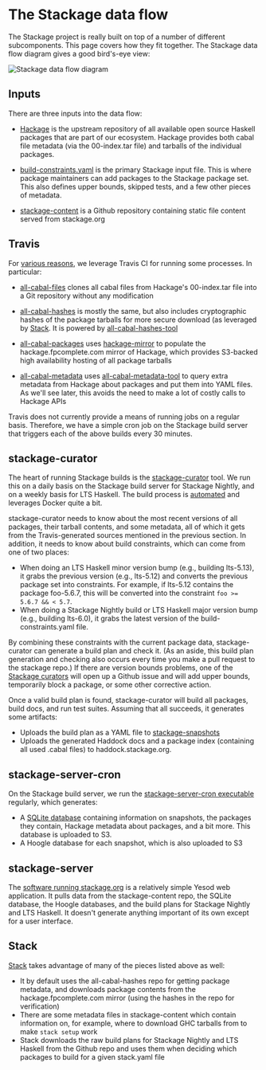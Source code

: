 # The Stackage data flow

The Stackage project is really built on top of a number of different
subcomponents. This page covers how they fit together. The Stackage data flow
diagram gives a good bird's-eye view:

![Stackage data flow diagram](https://cloud.githubusercontent.com/assets/49415/14490986/cad5274e-017e-11e6-85cc-a4d815175c61.png)

## Inputs

There are three inputs into the data flow:

* [Hackage](http://hackage.haskell.org/) is the upstream repository of all
  available open source Haskell packages that are part of our ecosystem.
  Hackage provides both cabal file metadata (via the 00-index.tar file) and
  tarballs of the individual packages.

* [build-constraints.yaml](https://github.com/commercialhaskell/stackage/blob/master/build-constraints.yaml)
  is the primary Stackage input file. This is where package maintainers can add
  packages to the Stackage package set. This also defines upper bounds, skipped
  tests, and a few other pieces of metadata.

* [stackage-content](https://github.com/commercialhaskell/stackage-content) is a Github
  repository containing static file content served from stackage.org

## Travis

For [various
reasons](https://tech.fpcomplete.com/blog/2015/05/distributing-packages-without-sysadmin),
we leverage Travis CI for running some processes. In particular:

* [all-cabal-files](https://github.com/commercialhaskell/all-cabal-files/blob/hackage/.travis.yml)
  clones all cabal files from Hackage's 00-index.tar file into a Git repository
  without any modification

* [all-cabal-hashes](https://github.com/commercialhaskell/all-cabal-hashes/blob/hackage/.travis.yml)
  is mostly the same, but also includes cryptographic hashes of the package
  tarballs for more secure download (as leveraged by
  [Stack](http://haskellstack.com). It is powered by [all-cabal-hashes-tool](https://github.com/commercialhaskell/all-cabal-hashes-tool)

* [all-cabal-packages](https://github.com/commercialhaskell/all-cabal-packages)
  uses [hackage-mirror](http://github.com/fpco/hackage-mirror) to populate the
  hackage.fpcomplete.com mirror of Hackage, which provides S3-backed high
  availability hosting of all package tarballs

* [all-cabal-metadata](https://github.com/commercialhaskell/all-cabal-metadata)
  uses
  [all-cabal-metadata-tool](https://github.com/commercialhaskell/all-cabal-metadata-tool)
  to query extra metadata from Hackage about packages and put them into YAML
  files. As we'll see later, this avoids the need to make a lot of costly calls
  to Hackage APIs

Travis does not currently provide a means of running jobs on a regular basis.
Therefore, we have a simple cron job on the Stackage build server that triggers
each of the above builds every 30 minutes.

## stackage-curator

The heart of running Stackage builds is the
[stackage-curator](https://github.com/commercialhaskell/curator) tool. We run this
on a daily basis on the Stackage build server for Stackage Nightly, and on a
weekly basis for LTS Haskell. The build process is
[automated](https://github.com/commercialhaskell/stackage/blob/master/automated/build.sh) and
leverages Docker quite a bit.

stackage-curator needs to know about the most recent versions of all packages,
their tarball contents, and some metadata, all of which it gets from the
Travis-generated sources mentioned in the previous section. In addition, it
needs to know about build constraints, which can come from one of two places:

* When doing an LTS Haskell minor version bump (e.g., building lts-5.13), it
  grabs the previous version (e.g., lts-5.12) and converts the previous package
  set into constraints. For example, if lts-5.12 contains the package foo-5.6.7,
  this will be converted into the constraint `foo >= 5.6.7 && < 5.7`.
* When doing a Stackage Nightly build or LTS Haskell major version bump (e.g.,
  building lts-6.0), it grabs the latest version of the build-constraints.yaml
  file.

By combining these constraints with the current package data, stackage-curator
can generate a build plan and check it. (As an aside, this build plan
generation and checking also occurs every time you make a pull request to the
stackage repo.) If there are version bounds problems, one of the [Stackage
curators](https://github.com/commercialhaskell/stackage/blob/master/CURATORS.md) will open
up a Github issue and will add upper bounds, temporarily block a package, or
some other corrective action.

Once a valid build plan is found, stackage-curator will build all packages,
build docs, and run test suites. Assuming that all succeeds, it generates some
artifacts:

* Uploads the build plan as a YAML file to
  [stackage-snapshots](https://github.com/commercialhaskell/stackage-snapshots)
* Uploads the generated Haddock docs and a package index (containing all used
  .cabal files) to haddock.stackage.org.

## stackage-server-cron

On the Stackage build server, we run the [stackage-server-cron
executable](https://github.com/fpco/stackage-server/blob/master/app/stackage-server-cron.hs)
regularly, which generates:

* A [SQLite
  database](https://github.com/fpco/stackage-server/blob/master/Stackage/Database.hs)
  containing information on snapshots, the packages they contain, Hackage
  metadata about packages, and a bit more. This database is uploaded to S3.
* A Hoogle database for each snapshot, which is also uploaded to S3

## stackage-server

The [software running stackage.org](https://github.com/fpco/stackage-server) is
a relatively simple Yesod web application. It pulls data from the
stackage-content repo, the SQLite database, the Hoogle databases, and the build
plans for Stackage Nightly and LTS Haskell. It doesn't generate anything
important of its own except for a user interface.

## Stack

[Stack](http://haskellstack.com) takes advantage of many of the pieces listed above as well:

* It by default uses the all-cabal-hashes repo for getting package metadata,
  and downloads package contents from the hackage.fpcomplete.com mirror (using
  the hashes in the repo for verification)
* There are some metadata files in stackage-content which contain information
  on, for example, where to download GHC tarballs from to make `stack setup`
  work
* Stack downloads the raw build plans for Stackage Nightly and LTS Haskell from
  the Github repo and uses them when deciding which packages to build for a
  given stack.yaml file
